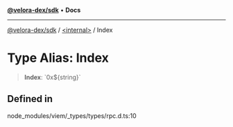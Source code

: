 [**@velora-dex/sdk**](../../README.md) • **Docs**

***

[@velora-dex/sdk](../../globals.md) / [\<internal\>](../README.md) / Index

# Type Alias: Index

> **Index**: \`0x$\{string\}\`

## Defined in

node\_modules/viem/\_types/types/rpc.d.ts:10
